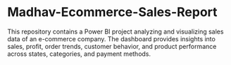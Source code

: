 # Madhav-Ecommerce-Sales-Report
This repository contains a Power BI project analyzing and visualizing sales data of an e-commerce company. The dashboard provides insights into sales, profit, order trends, customer behavior, and product performance across states, categories, and payment methods.
